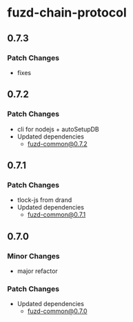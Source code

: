 # fuzd-chain-protocol

## 0.7.3

### Patch Changes

- fixes

## 0.7.2

### Patch Changes

- cli for nodejs + autoSetupDB
- Updated dependencies
  - fuzd-common@0.7.2

## 0.7.1

### Patch Changes

- tlock-js from drand
- Updated dependencies
  - fuzd-common@0.7.1

## 0.7.0

### Minor Changes

- major refactor

### Patch Changes

- Updated dependencies
  - fuzd-common@0.7.0
